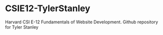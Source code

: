 # CSIE12-TylerStanley
Harvard CSI E-12 Fundamentals of Website Development. Github repository for Tyler Stanley 
